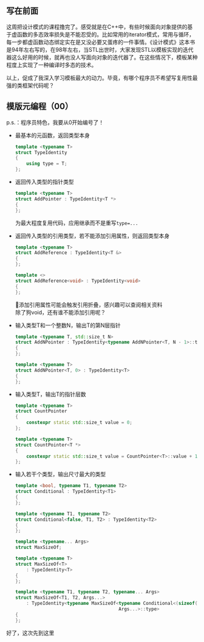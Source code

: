 ## 写在前面
这周把设计模式的课程撸完了。感受就是在C++中，有些时候面向对象提供的基于虚函数的多态效率损失是不能忍受的。比如常用的iterator模式，常用与循环，每一步都虚函数动态绑定实在是又没必要又蛋疼的一件事情。《设计模式》这本书是94年左右写的，在98年左右，当STL出世时，大家发现STL以模板实现的迭代器这么好用的时候，就再也没人写面向对象的迭代器了。在这些情况下，模板某种程度上实现了一种编译时多态的技术。

以上，促成了我深入学习模板最大的动力。毕竟，有哪个程序员不希望写复用性最强的类框架代码呢？
## 模版元编程（00）
p.s.：程序员特色，我要从0开始编号了！

- 最基本的元函数，返回类型本身
    ```c++
    template <typename T>
    struct TypeIdentity
    {
        using type = T;
    };
    ```
- 返回传入类型的指针类型
    ```c++
    template <typename T>
    struct AddPointer : TypeIdentity<T *>
    {
    };
    ```
    为最大程度复用代码，应用继承而不是重写`type=...`
    
- 返回传入类型的引用类型，若不能添加引用属性，则返回类型本身
    ```c++
    template <typename T>
    struct AddReference : TypeIdentity<T &>
    {
    };

    template <>
    struct AddReference<void> : TypeIdentity<void>
    {
    };
    ```
    添加引用属性可能会触发引用折叠，感兴趣可以查阅相关资料  
    除了狗void，还有谁不能添加引用呢？

- 输入类型T和一个整数N，输出T的第N层指针
    ```c++
    template <typename T, std::size_t N>
    struct AddNPointer : TypeIdentity<typename AddNPointer<T, N - 1>::type *>
    {
    };
    
    template <typename T>
    struct AddNPointer<T, 0> : TypeIdentity<T>
    {
    };
    ```
- 输入类型T，输出T的指针层数
    ```c++
    template <typename T>
    struct CountPointer
    {
        constexpr static std::size_t value = 0;
    };

    template <typename T>
    struct CountPointer<T *>
    {
        constexpr static std::size_t value = CountPointer<T>::value + 1;
    };
    ```
- 输入若干个类型，输出尺寸最大的类型
    ```c++
    template <bool, typename T1, typename T2>
    struct Conditional : TypeIdentity<T1>
    {
    };

    template <typename T1, typename T2>
    struct Conditional<false, T1, T2> : TypeIdentity<T2>
    {
    };

    template <typename... Args>
    struct MaxSizeOf;

    template <typename T>
    struct MaxSizeOf<T>
        : TypeIdentity<T>
    {
    };

    template <typename T1, typename T2, typename... Args>
    struct MaxSizeOf<T1, T2, Args...>
        : TypeIdentity<typename MaxSizeOf<typename Conditional<(sizeof(T1) > sizeof(T2)), T1, T2>::type,
                                          Args...>::type>
    {
    };
    ```

好了，这次先到这里